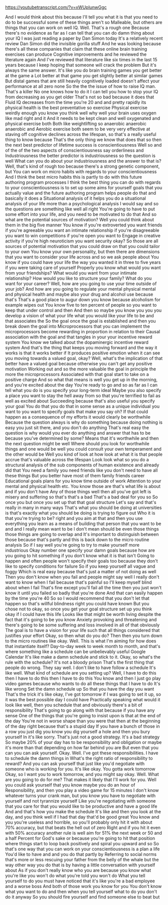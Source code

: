 https://youtubetranscript.com/?v=xWUplunwGgc

 And I would think about this because I'll tell you what it is that you need to do to be successful some of these things aren't so Malleable, but others are things that you can work on well IQ. Well. That's a rough one Because there's no evidence as far as I can tell that you can do damn thing about your IQ I was just reading a paper by Dan Simon today It's a relatively recent review Dan Simon did the invisible gorilla stuff And he was looking because there's all these companies that claim that these online brain training exercises can produce Cognitive improvements and he reviewed the literature again And I've reviewed that literature like six times in the last 15 years because I keep hoping that someone will crack the problem But it's always the same answer. It's like you do brain training games you get better at the game a Lot better at that game you get slightly better at similar games But distal games that are still heavily cognitively loaded doesn't affect your performance at all zero none So the the the issue of how to raise IQ man. That's a killer No one knows how to do it I can tell you how to stop your IQ from decreasing as you get older That's not so bad because it does that Fluid IQ decreases from the time you're 20 and and pretty rapidly its physical health is the best preventative so exercise Physical exercise weirdly enough you know you think well why well your brain uses oxygen like mad right and it And it needs to be kept clean and well oxygenated and physical exercise both Both like weightlifting so anaerobic anaerobic anaerobic and Aerobic exercise both seem to be very very effective at staving off cognitive declines across the lifespan, so that's a really useful thing to know because That's the only thing we know that does that so then the next best predictor of lifetime success is conscientiousness Well so and of the of the two aspects of conscientiousness say orderliness and Industriousness the better predictor is industriousness so the question is well What can you do about your industriousness and the answer to that is? Well, that's kind of rough too because there's a strong genetic component, but You can work on micro habits with regards to your conscientiousness And I think the best micro habits this is partly to do with this future authoring program processes I think the best thing you can do with regards to your conscientiousness is to set up some aims for yourself goals that you actually value and the future authoring program helps people do that and basically it does a Situational analysis of it helps you do a situational analysis of your life more than a psychological analysis I would say and so the questions are something like well all right You're going to have to put some effort into your life, and you need to be motivated to do that And so what are the potential sources of motivation? Well you could think about them in the big five manner You know if you're extroverted you want friends if you're agreeable you want an intimate relationship if you're disagreeable you want to win competitions if you're open you want to Engage in creative activity if you're high neuroticism you want security okay? So those are all sources of potential motivation that you could draw on that you could tailor to your own You know your own personality, but then there are dimensions that you want to consider your life across and so we ask people about You know if you could have your life the way you wanted it in three to five years if you were taking care of yourself Properly you know what would you want from your friendships? What would you want from your intimate relationship? How would you like to structure your family? What do you want for your career? Well, how are you going to use your time outside of your job? And how are you going to regulate your mental physical mental and physical health and maybe also your drug and alcohol use because that's That's a good place to augur down you know because alcoholism for example wipes out You know five to ten percent of people so you want to keep that under control and then And then so maybe you know you you you develop a vision of what your life what you would like your life to be and that associates the So the goal once the goal is established and then you break down the goal into Microprocessors that you can implement the microprocessors become rewarding in proportion in relation to their Causal association with the goal and that tangles in your your incentive reward system You know we talked about the dopaminergic incentive reward system And that's the thing that keeps you moving forward and the way it works is that it works better if It produces positive emotion when it can see you moving towards a valued goal, okay? Well, what's the implication of that better have a valued goal because otherwise you can't get any positive motivation Working out and so the more valuable the goal in principle the more the microprocessors Associated with that goal start to take on a positive charge And so what that means is well you get up in the morning, and you're excited about the day You're ready to go and so as far as I can tell what you do is you specify your long-term ideal Maybe you also specify a place you want to stay the hell away from so that you're terrified to fail as well as excited about Succeeding because that's also useful you specify your goal You do that you do that in some sense as a unique individual you want to you want to specify goals that make you say oh? If that could happen as a consequence of my efforts it would clearly be worthwhile Because the question always is why do something because doing nothing is easy you just sit there, and you don't do anything That's real easy the question is why would you ever do anything and answer that has to be because you've determined by some? Means that it's worthwhile and then the next question might be well Where should you look for worthwhile things and one would be well you could consult your own temperament and the other would be Well you kind of look at how look at what it is that people accrue that's valuable across the lifespan Look look what so you do a structural analysis of the sub components of human existence and already did that You need a family you need friends like you don't need to have all these things But you better have most of them family friends career Educational goals plans for you know time outside of work Attention to your mental and physical health etc. You know those are that's what life is about and if you don't have Any of those things well then all you've got left is misery and suffering so that's that's a bad That's a bad deal for you so So once you but once you set up that that goal structure Let's say and that's really in many in many ways That's what you should be doing at universities is that's exactly what you should be doing is trying to figure out Who it is that you're trying to be? right and you aim at that and then you use everything you learn as a means of building that person that you want to be and and I really mean want to be I don't mean should be even those things those things are going to overlap and It's important to distinguish between those because that's partly and this is back down to the micro routine analysis So if I say well you're going to try to make yourself more industrious Okay number one specify your damn goals because how are you going to hit something if you don't know what it is that isn't Going to happen and often people won't specify their goals too because they don't like to specify conditions for failure So if you keep yourself all vague and foggy Which is real easy because that's just a matter of not doing as well Then you don't know when you fail and people might say well I really don't want to know when I fail because that's painful so I'll keep myself blind about when I fail That's fine except you'll fail all the time then you just won't know it until you failed so badly that you're done And that can easily happen by the time you're 40 So so I would recommend that you don't let that happen so that's willful blindness right you could have known But you chose not to okay, so once you get your goal structure set up you think okay if I could have this life Looks like that might be worth living despite the fact that it's going to be you know Anxiety provoking and threatening and there's going to be some suffering and loss involved in all of that obviously The goal is to have a vision for your life such that all things considered that justifies your effort Okay, so then what do you do? Then then you turn down to the micro routines like okay. Well. This is what I'm aiming for how does that instantiate itself? Day-to-day week to week month to month, and that's where something like a schedule can be unbelievably useful Google Calendar It's like make a damn schedule and stick to it. Okay, so what's the rule with the schedule? It's not a bloody prison That's the first thing that people do wrong. They say well. I don't like to have follow a schedule It's like well. What kind of schedule are you setting up? Well, I have to do this then I have to do this then I have to do this You know and then I just go play video games because who wants to do all these things that I have to do It's like wrong Set the damn schedule up So that you have the day you want That's the trick it's like okay, I've got tomorrow if I was going to set it up, so it was the best possible day I could have Practically speaking what would it look like well, then you schedule that and obviously there's a bit of responsibility That's going to go along with that because if you have any sense One of the things that you're going to insist upon is that at the end of the day You're not in worse shape than you were that then at the beginning of the day right because that's a stupid day If you have a bunch of those in a row you just dig you know you dig yourself a hole and then you bury yourself In it's like sorry. That's just not a good strategy. It's a bad strategy So maybe 20% of your day has to be responsibility and obligation or maybe it's more than that depending on how far behind you are But even that you can you can ask yourself. Okay. Well. I've got these responsibilities. I have to schedule the damn things in What's the right ratio of responsibility to reward? And you can ask yourself that just like you'd negotiate with someone who is working for you. It's like okay. You gotta work tomorrow Okay, so I want you to work tomorrow, and you might say okay. Well. What are you going to do for me? That makes it likely that I'll work for you. Well you could ask yourself that you know maybe you do an hour of Responsibility, and then you play a video game for 15 minutes I don't know whatever turns your crank man, but you know you have to negotiate with yourself and not tyrannize yourself Like you're negotiating with someone that you care for that you would like to be productive and have a good life And and that's how you make the schedule It's like and then you look at the day, and you think well if I had that day that'd be good great You know and you you're useless and horrible, so you'll probably only hit it with about 70% accuracy, but that beats the hell out of zero Right and if you hit it even with 50% accuracy another rule is well aim for 51% the next week or 50 and a half Percent for God's sake or because you're going to hit that position where things start to loop back positively and spiral you upward and so So that's one way that you can work on your conscientiousness is a plan a life You'd like to have and and you do that partly by Referring to social norms that's more or less rescuing your father from the belly of the whale but the way other way you do that is by having a little conversation with yourself about As if you don't really know who you are because you know what you're like you won't do what you're told you won't do What you tell yourself to do you must have noticed that it's like you're a bad employee and a worse boss And both of those work you know for you You don't know what you want to do and then when you tell yourself what to do you don't do it anyway So you should fire yourself and find someone else to beat but